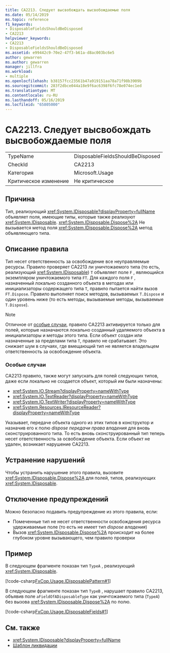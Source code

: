 ```yaml
---
title: CA2213. Следует высвобождать высвобождаемые поля
ms.date: 05/14/2019
ms.topic: reference
f1_keywords:
- DisposableFieldsShouldBeDisposed
- CA2213
helpviewer_keywords:
- CA2213
- DisposableFieldsShouldBeDisposed
ms.assetid: e99442c9-70e2-47f3-b61a-d8ac003bc6e5
author: gewarren
ms.author: gewarren
manager: jillfra
ms.workload:
- multiple
ms.openlocfilehash: b38157fcc23561b47a919151aa78a71f98b3909b
ms.sourcegitcommit: 283f2dbce044a18e9f6ac6398f6fc78e074ec1ed
ms.translationtype: MT
ms.contentlocale: ru-RU
ms.lasthandoff: 05/16/2019
ms.locfileid: "65805000"
---
```

# <a name="ca2213-disposable-fields-should-be-disposed"></a>CA2213. Следует высвобождать высвобождаемые поля

|||
|-|-|
|TypeName|DisposableFieldsShouldBeDisposed|
|CheckId|CA2213|
|Категория|Microsoft.Usage|
|Критическое изменение|Не критическое|

## <a name="cause"></a>Причина

Тип, реализующий <xref:System.IDisposable?displayProperty=fullName> объявляет поля, имеющие типы, которые также реализуют <xref:System.IDisposable>. <xref:System.IDisposable.Dispose%2A> Не вызывается метод поля <xref:System.IDisposable.Dispose%2A> метод объявляющего типа.

## <a name="rule-description"></a>Описание правила

Тип несет ответственность за освобождение все неуправляемые ресурсы. Правило проверяет CA2213 ли уничтожаемого типа (то есть, реализующий <xref:System.IDisposable>) `T` объявляет поле `F` , являющийся экземпляром уничтожаемого типа `FT`. Для каждого поля `F` , назначенный локально созданного объекта в методах или инициализаторы содержащего типа `T`, правило пытается найти вызов `FT.Dispose`. Правило выполняет поиск методов, вызываемых `T.Dispose` и один уровень ниже (то есть методы, вызываемые методы, вызываемые `T.Dispose`).

> [!NOTE]
> Отличное от [особые случаи](#special-cases), правило CA2213 активируется только для полей, которые назначаются локально созданный удаляемого объекта в инициализаторы и методы этого типа. Если объект создан или назначенные за пределами типа `T`, правило не срабатывает. Это снижает шум в случаях, где вмещающий тип не является владельцем ответственность за освобождение объекта.

### <a name="special-cases"></a>Особые случаи

CA2213 правило, также могут запускать для полей следующих типов, даже если локально не создается объект, который им были назначены:

- <xref:System.IO.Stream?displayProperty=nameWithType>
- <xref:System.IO.TextReader?displayProperty=nameWithType>
- <xref:System.IO.TextWriter?displayProperty=nameWithType>
- <xref:System.Resources.IResourceReader?displayProperty=nameWithType>

Указывает, передаче объекта одного из этих типов в конструктор и назначив его к полю *dispose передачи права владения* для вновь сконструированного типа. То есть вновь сконструированный тип теперь несет ответственность за освобождение объекта. Если объект не удален, возникает нарушение CA2213.

## <a name="how-to-fix-violations"></a>Устранение нарушений

Чтобы устранить нарушение этого правила, вызовите <xref:System.IDisposable.Dispose%2A> для полей, типов, реализующих <xref:System.IDisposable>.

## <a name="when-to-suppress-warnings"></a>Отключение предупреждений

Можно безопасно подавить предупреждение из этого правила, если:

- Помеченные тип не несет ответственности освобождения ресурса удерживаемые поле (то есть не имеет тип *dispose владения*)
- Вызов <xref:System.IDisposable.Dispose%2A> происходит на более глубоком уровне вызывающего, чем правило проверки

## <a name="example"></a>Пример

В следующем фрагменте показан тип `TypeA` , реализующий <xref:System.IDisposable>.

[!code-csharp[FxCop.Usage.IDisposablePattern#1](../code-quality/codesnippet/CSharp/ca2213-disposable-fields-should-be-disposed_1.cs)]

В следующем фрагменте показан тип `TypeB` , нарушает правило CA2213, объявив поле `aFieldOfADisposableType` как уничтожаемого типа (`TypeA`) без вызова <xref:System.IDisposable.Dispose%2A> по полю.

[!code-csharp[FxCop.Usage.IDisposableFields#1](../code-quality/codesnippet/CSharp/ca2213-disposable-fields-should-be-disposed_2.cs)]

## <a name="see-also"></a>См. также

- <xref:System.IDisposable?displayProperty=fullName>
- [Шаблон ликвидации](/dotnet/standard/design-guidelines/dispose-pattern)